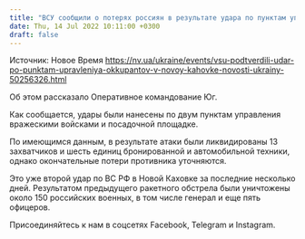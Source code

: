 ```yaml
---
title: "ВСУ сообщили о потерях россиян в результате удара по пунктам управления ВС РФ в Новой Каховке"
date: Thu, 14 Jul 2022 10:11:00 +0300
draft: false
---
```

Источник: Новое Время https://nv.ua/ukraine/events/vsu-podtverdili-udar-po-punktam-upravleniya-okkupantov-v-novoy-kahovke-novosti-ukrainy-50256326.html


Об этом рассказало Оперативное командование Юг.

Как сообщается, удары были нанесены по двум пунктам управления вражескими войсками и посадочной площадке.

По имеющимся данным, в результате атаки были ликвидированы 13 захватчиков и шесть единиц бронированной и автомобильной техники, однако окончательные потери противника уточняются.

Это уже второй удар по ВС РФ в Новой Каховке за последние несколько дней. Результатом предыдущего ракетного обстрела были уничтожены около 150 российских военных, в том числе генерал и еще пять офицеров.

Присоединяйтесь к нам в соцсетях Facebook, Telegram и Instagram.
